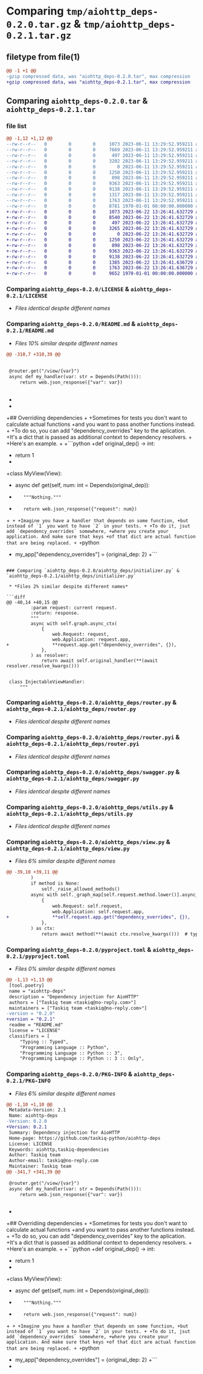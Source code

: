 # Comparing `tmp/aiohttp_deps-0.2.0.tar.gz` & `tmp/aiohttp_deps-0.2.1.tar.gz`

## filetype from file(1)

```diff
@@ -1 +1 @@
-gzip compressed data, was "aiohttp_deps-0.2.0.tar", max compression
+gzip compressed data, was "aiohttp_deps-0.2.1.tar", max compression
```

## Comparing `aiohttp_deps-0.2.0.tar` & `aiohttp_deps-0.2.1.tar`

### file list

```diff
@@ -1,12 +1,12 @@
--rw-r--r--   0        0        0     1073 2023-06-11 13:29:52.959211 aiohttp_deps-0.2.0/LICENSE
--rw-r--r--   0        0        0     7669 2023-06-11 13:29:52.959211 aiohttp_deps-0.2.0/README.md
--rw-r--r--   0        0        0      497 2023-06-11 13:29:52.959211 aiohttp_deps-0.2.0/aiohttp_deps/__init__.py
--rw-r--r--   0        0        0     3202 2023-06-11 13:29:52.959211 aiohttp_deps-0.2.0/aiohttp_deps/initializer.py
--rw-r--r--   0        0        0        0 2023-06-11 13:29:52.959211 aiohttp_deps-0.2.0/aiohttp_deps/py.typed
--rw-r--r--   0        0        0     1250 2023-06-11 13:29:52.959211 aiohttp_deps-0.2.0/aiohttp_deps/router.py
--rw-r--r--   0        0        0      898 2023-06-11 13:29:52.959211 aiohttp_deps-0.2.0/aiohttp_deps/router.pyi
--rw-r--r--   0        0        0     9363 2023-06-11 13:29:52.959211 aiohttp_deps-0.2.0/aiohttp_deps/swagger.py
--rw-r--r--   0        0        0     9138 2023-06-11 13:29:52.959211 aiohttp_deps-0.2.0/aiohttp_deps/utils.py
--rw-r--r--   0        0        0     1317 2023-06-11 13:29:52.959211 aiohttp_deps-0.2.0/aiohttp_deps/view.py
--rw-r--r--   0        0        0     1763 2023-06-11 13:29:52.959211 aiohttp_deps-0.2.0/pyproject.toml
--rw-r--r--   0        0        0     8781 1970-01-01 00:00:00.000000 aiohttp_deps-0.2.0/PKG-INFO
+-rw-r--r--   0        0        0     1073 2023-06-22 13:26:41.632729 aiohttp_deps-0.2.1/LICENSE
+-rw-r--r--   0        0        0     8540 2023-06-22 13:26:41.632729 aiohttp_deps-0.2.1/README.md
+-rw-r--r--   0        0        0      497 2023-06-22 13:26:41.632729 aiohttp_deps-0.2.1/aiohttp_deps/__init__.py
+-rw-r--r--   0        0        0     3265 2023-06-22 13:26:41.632729 aiohttp_deps-0.2.1/aiohttp_deps/initializer.py
+-rw-r--r--   0        0        0        0 2023-06-22 13:26:41.632729 aiohttp_deps-0.2.1/aiohttp_deps/py.typed
+-rw-r--r--   0        0        0     1250 2023-06-22 13:26:41.632729 aiohttp_deps-0.2.1/aiohttp_deps/router.py
+-rw-r--r--   0        0        0      898 2023-06-22 13:26:41.632729 aiohttp_deps-0.2.1/aiohttp_deps/router.pyi
+-rw-r--r--   0        0        0     9363 2023-06-22 13:26:41.632729 aiohttp_deps-0.2.1/aiohttp_deps/swagger.py
+-rw-r--r--   0        0        0     9138 2023-06-22 13:26:41.632729 aiohttp_deps-0.2.1/aiohttp_deps/utils.py
+-rw-r--r--   0        0        0     1385 2023-06-22 13:26:41.636729 aiohttp_deps-0.2.1/aiohttp_deps/view.py
+-rw-r--r--   0        0        0     1763 2023-06-22 13:26:41.636729 aiohttp_deps-0.2.1/pyproject.toml
+-rw-r--r--   0        0        0     9652 1970-01-01 00:00:00.000000 aiohttp_deps-0.2.1/PKG-INFO
```

### Comparing `aiohttp_deps-0.2.0/LICENSE` & `aiohttp_deps-0.2.1/LICENSE`

 * *Files identical despite different names*

### Comparing `aiohttp_deps-0.2.0/README.md` & `aiohttp_deps-0.2.1/README.md`

 * *Files 10% similar despite different names*

```diff
@@ -310,7 +310,39 @@
 
 
 @router.get("/view/{var}")
 async def my_handler(var: str = Depends(Path())):
     return web.json_response({"var": var})
 
 ```
+
+
+## Overridiing dependencies
+
+Sometimes for tests you don't want to calculate actual functions
+and you want to pass another functions instead.
+
+To do so, you can add "dependency_overrides" key to the aplication.
+It's a dict that is passed as additional context to dependency resolvers.
+
+Here's an example.
+
+```python
+def original_dep() -> int:
+    return 1
+
+class MyView(View):
+    async def get(self, num: int = Depends(original_dep)):
+        """Nothing."""
+        return web.json_response({"request": num})
+```
+
+Imagine you have a handler that depends on some function,
+but instead of `1` you want to have `2` in your tests.
+
+To do it, jsut add `dependency_overrides` somewhere,
+where you create your application. And make sure that keys
+of that dict are actual function that are being replaced.
+
+```python
+    my_app["dependency_overrides"] = {original_dep: 2}
+```
```

### Comparing `aiohttp_deps-0.2.0/aiohttp_deps/initializer.py` & `aiohttp_deps-0.2.1/aiohttp_deps/initializer.py`

 * *Files 2% similar despite different names*

```diff
@@ -40,14 +40,15 @@
         :param request: current request.
         :return: response.
         """
         async with self.graph.async_ctx(
             {
                 web.Request: request,
                 web.Application: request.app,
+                **request.app.get("dependency_overrides", {}),
             },
         ) as resolver:
             return await self.original_handler(**(await resolver.resolve_kwargs()))
 
 
 class InjectableViewHandler:
     """
```

### Comparing `aiohttp_deps-0.2.0/aiohttp_deps/router.py` & `aiohttp_deps-0.2.1/aiohttp_deps/router.py`

 * *Files identical despite different names*

### Comparing `aiohttp_deps-0.2.0/aiohttp_deps/router.pyi` & `aiohttp_deps-0.2.1/aiohttp_deps/router.pyi`

 * *Files identical despite different names*

### Comparing `aiohttp_deps-0.2.0/aiohttp_deps/swagger.py` & `aiohttp_deps-0.2.1/aiohttp_deps/swagger.py`

 * *Files identical despite different names*

### Comparing `aiohttp_deps-0.2.0/aiohttp_deps/utils.py` & `aiohttp_deps-0.2.1/aiohttp_deps/utils.py`

 * *Files identical despite different names*

### Comparing `aiohttp_deps-0.2.0/aiohttp_deps/view.py` & `aiohttp_deps-0.2.1/aiohttp_deps/view.py`

 * *Files 6% similar despite different names*

```diff
@@ -39,10 +39,11 @@
         )
         if method is None:
             self._raise_allowed_methods()
         async with self._graph_map[self.request.method.lower()].async_ctx(
             {
                 web.Request: self.request,
                 web.Application: self.request.app,
+                **self.request.app.get("dependency_overrides", {}),
             },
         ) as ctx:
             return await method(**(await ctx.resolve_kwargs()))  # type: ignore
```

### Comparing `aiohttp_deps-0.2.0/pyproject.toml` & `aiohttp_deps-0.2.1/pyproject.toml`

 * *Files 0% similar despite different names*

```diff
@@ -1,13 +1,13 @@
 [tool.poetry]
 name = "aiohttp-deps"
 description = "Dependency injection for AioHTTP"
 authors = ["Taskiq team <taskiq@no-reply.com>"]
 maintainers = ["Taskiq team <taskiq@no-reply.com>"]
-version = "0.2.0"
+version = "0.2.1"
 readme = "README.md"
 license = "LICENSE"
 classifiers = [
     "Typing :: Typed",
     "Programming Language :: Python",
     "Programming Language :: Python :: 3",
     "Programming Language :: Python :: 3 :: Only",
```

### Comparing `aiohttp_deps-0.2.0/PKG-INFO` & `aiohttp_deps-0.2.1/PKG-INFO`

 * *Files 6% similar despite different names*

```diff
@@ -1,10 +1,10 @@
 Metadata-Version: 2.1
 Name: aiohttp-deps
-Version: 0.2.0
+Version: 0.2.1
 Summary: Dependency injection for AioHTTP
 Home-page: https://github.com/taskiq-python/aiohttp-deps
 License: LICENSE
 Keywords: aiohttp,taskiq-dependencies
 Author: Taskiq team
 Author-email: taskiq@no-reply.com
 Maintainer: Taskiq team
@@ -341,7 +341,39 @@
 
 @router.get("/view/{var}")
 async def my_handler(var: str = Depends(Path())):
     return web.json_response({"var": var})
 
 ```
 
+
+## Overridiing dependencies
+
+Sometimes for tests you don't want to calculate actual functions
+and you want to pass another functions instead.
+
+To do so, you can add "dependency_overrides" key to the aplication.
+It's a dict that is passed as additional context to dependency resolvers.
+
+Here's an example.
+
+```python
+def original_dep() -> int:
+    return 1
+
+class MyView(View):
+    async def get(self, num: int = Depends(original_dep)):
+        """Nothing."""
+        return web.json_response({"request": num})
+```
+
+Imagine you have a handler that depends on some function,
+but instead of `1` you want to have `2` in your tests.
+
+To do it, jsut add `dependency_overrides` somewhere,
+where you create your application. And make sure that keys
+of that dict are actual function that are being replaced.
+
+```python
+    my_app["dependency_overrides"] = {original_dep: 2}
+```
+
```

